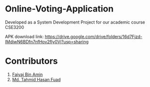 # Online-Voting-Application

Developed as a System Development Project for our academic course CSE3200

APK download link:
https://drive.google.com/drive/folders/16d7Fjzd-IMdiwN6BDfn7nfHov2fIy0Vj?usp=sharing


# **Contributors**
1. [Faiyaj Bin Amin](https://github.com/FaiyajAmin)
2. [Md. Tahmid Hasan Fuad](https://github.com/ffuad)
